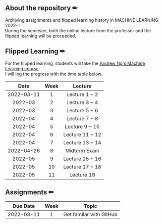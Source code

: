 ## About the repository ✏   
Archiving assignments and flipped learning history in MACHINE LEARNING 2022-1   
During the semester, both the online lecture from the professor and the flipped learning will be proceeded.   

## Flipped Learning ✏   
For the flipped learning, students will take the [Andrew Ng's Machine Learning course](https://www.youtube.com/playlist?list=PLLssT5z_DsK-h9vYZkQkYNWcItqhlRJLN).   
I will log the progress with the time table below. 

|       Date       | Week | Lecture |   
|:----------------:|:------:|:----------------------------------------:|  
| 2022-03-11 | 1  | Lecture 1 ~ 2|    
| 2022-03 | 2  | Lecture 3 ~ 4| 
| 2022-03 | 3  | Lecture 5 ~ 6 | 
| 2022-04 | 4  | Lecture 7 ~ 8 | 
| 2022-04| 5  | Lecture 9 ~ 10 | 
| 2022-04 | 6  | Lecture 11 ~ 12  | 
| 2022-04 | 7  | Lecture 13 ~ 14  | 
| 2022-04-26 | 8  | Midterm Exam | 
| 2022-05 | 9  | Lecture 15 ~ 16  | 
| 2022-05 | 10  | Lecture 17 ~ 18  | 
| 2022-05 | 11  | Lecture 19  |


## Assignments ✏  

|       Due Date       | Week | Topic |   
|:----------------:|:------:|:----------------------------------------:|  
| 2022-03-11 | 1  | Get familar with GitHub|    
